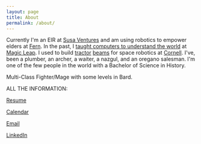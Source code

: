 ```yaml
---
layout: page
title: About
permalink: /about/
---
```


Currently I'm an EIR at [Susa Ventures][Susa] and am using robotics to empower elders at [Fern][fern]. In the past, I [taught computers to understand the world][deeplearning] at [Magic Leap][magicleap]. I used to build [tractor][tractor] [beams][beams] for space robotics at [Cornell][lab]. I've, been a plumber, an archer, a waiter, a nazgul, and an oregano salesman. I'm  one of the few people in the world with a Bachelor of Science in History. 

Multi-Class Fighter/Mage with some levels in Bard.


ALL THE INFORMATION:

[Resume][resume]

[Calendar][cal]

<a href="mailto:{{ site.author.email }}">Email</a>

[LinkedIn](http://linkedin.com/in/benjaminzreinhardt)

[fern]:http://www.carebyfern.com
[lab]:http://www.spacecraftresearch.com/
[cal]:/calendar/
[projects]:/projects
[resume]:/pages/bzr_resume.pdf
[tractor]: https://www.youtube.com/watch?v=Y-FXqIcmVHc
[beams]: https://www.youtube.com/watch?v=8lF_H1IqPiU
[lab]:http://www.spacecraftresearch.com/
[projects]:/projects
[resume]:/pages/bzr_resume.pdf
[tractor]: https://www.youtube.com/watch?v=Y-FXqIcmVHc
[beams]: https://www.youtube.com/watch?v=8lF_H1IqPiU
[magicleap]: http://www.magicleap.com
[deeplearning]:https://en.wikipedia.org/wiki/Deep_learning
[susa]:http://susaventures.com/
